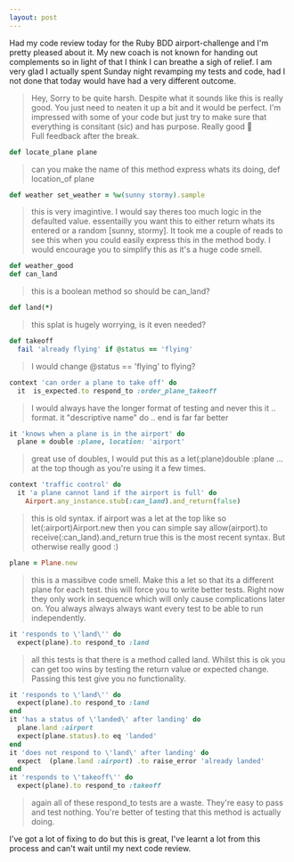 ```yaml
---
layout: post
---
```

Had my code review today for the Ruby BDD airport-challenge and I'm pretty pleased about it.  My new coach is not known for handing out complements so in light of that I think I can breathe a sigh of relief.  I am very glad I actually spent Sunday night revamping my tests and code, had I not done that today would have had a very different outcome.  
> Hey, Sorry to be quite harsh. Despite what it sounds like this is really good. You just need to neaten it up a bit and it would be perfect. I'm impressed with some of your code but just try to make sure that everything is consitant (sic) and has purpose. Really good :checkered_flag:  
Full feedback after the break.
<!--more-->

```ruby
def locate_plane plane
```
>can you make the name of this method express whats its doing, def location_of plane

```ruby
def weather set_weather = %w(sunny stormy).sample
```
>this is very imagintive. I would say theres too much logic in the defaulted value. essentailly you want this to either return whats its entered or a random [sunny, stormy]. It took me a couple of reads to see this when you could easily express this in the method body. I would encourage you to simplify this as it's a huge code smell.

```ruby
def weather_good
def can_land
```
>this is a boolean method so should be can_land?

```ruby
def land(*)
```
>this splat is hugely worrying, is it even needed?

```ruby
def takeoff
  fail 'already flying' if @status == 'flying'
```
>I would change @status == 'flying' to flying?

```ruby
context 'can order a plane to take off' do
  it  is_expected.to respond_to :order_plane_takeoff 
```
>I would always have the longer format of testing and never this it .. format. it "descriptive name" do .. end is far far better

```ruby
it 'knows when a plane is in the airport' do
  plane = double :plane, location: 'airport'
```
>great use of doubles, I would put this as a let(:plane)double :plane ... at the top though as you're using it a few times.

```ruby
context 'traffic control' do
  it 'a plane cannot land if the airport is full' do
    Airport.any_instance.stub(:can_land).and_return(false)
```
>this is old syntax. if airport was a let at the top like so let(:airport)Airport.new then you can simple say allow(airport).to receive(:can_land).and_return true
this is the most recent syntax. But otherwise really good :)

```ruby
plane = Plane.new
```
>this is a massibve code smell. Make this a let so that its a different plane for each test. this will force you to write better tests. Right now they only work in sequence which will only cause complications later on. You always always always want every test to be able to run independently.

```ruby
it 'responds to \'land\'' do
  expect(plane).to respond_to :land
```
>all this tests is that there is a method called land. Whilst this is ok you can get too wins by testing the return value or expected change. Passing this test give you no functionality.

```ruby
it 'responds to \'land\'' do
  expect(plane).to respond_to :land
end
it 'has a status of \'landed\' after landing' do
  plane.land :airport
  expect(plane.status).to eq 'landed'
end
it 'does not respond to \'land\' after landing' do
  expect  (plane.land :airport) .to raise_error 'already landed'
end
it 'responds to \'takeoff\'' do
  expect(plane).to respond_to :takeoff
```
>again all of these respond_to tests are a waste. They're easy to pass and test nothing. You're better of testing that this method is actually doing.  

I've got a lot of fixing to do but this is great, I've learnt a lot from this process and can't wait until my next code review.
